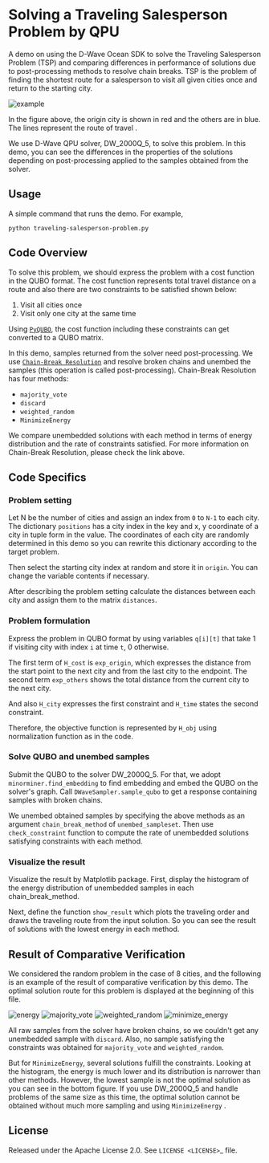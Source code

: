 # Solving a Traveling Salesperson Problem by QPU

A demo on using the D-Wave Ocean SDK to solve the Traveling Salesperson Problem (TSP) and comparing differences in performance of solutions due to post-processing methods to resolve chain breaks. 
TSP is the problem of finding the shortest route for a salesperson to visit all given cities once and return to the starting city.

![example](route_example.png)

In the figure above, the origin city is shown in red and the others are in blue.
The lines represent the route of travel .

We use D-Wave QPU solver, DW_2000Q_5, to solve this problem.
In this demo, you can see the differences in the properties of the solutions depending on post-processing applied to the samples obtained from the solver.


Usage
-----

A simple command that runs the demo. For example,

```
python traveling-salesperson-problem.py
```


Code Overview
-------------

To solve this problem, we should express the problem with a cost function in the QUBO format.
The cost function represents total travel distance on a route and also there are two constraints to be satisfied shown below:

1. Visit all cities once
2. Visit only one city at the same time

Using [`PyQUBO`](https://pyqubo.readthedocs.io/en/latest/), the cost function including these constraints can get converted to a QUBO matrix.

In this demo, samples returned from the solver need post-processing.
We use [`Chain-Break Resolution`](https://docs.ocean.dwavesys.com/projects/system/en/stable/reference/embedding.html#chain-break-resolution) and resolve broken chains and unembed the samples (this operation is called post-processing).
Chain-Break Resolution has four methods:

* ``majority_vote``
* ``discard``
* ``weighted_random``
* ``MinimizeEnergy``

We compare unembedded solutions with each method in terms of energy distribution and the rate of constraints satisfied.
For more information on Chain-Break Resolution, please check the link above.


Code Specifics
--------------

### Problem setting

Let N be the number of cities and assign an index from ``0`` to ``N-1`` to each city.
The dictionary ``positions`` has a city index in the key and x, y coordinate of a city in tuple form in the value.
The coordinates of each city are randomly determined in this demo so you can rewrite this dictionary according to the target problem.

Then select the starting city index at random and store it in ``origin``.
You can change the variable contents if necessary.

After describing the problem setting calculate the distances between each city and assign them to the matrix ``distances``.


### Problem formulation

Express the problem in QUBO format by using variables ``q[i][t]`` that take 1 if visiting city with index ``i`` at time ``t``, 0 otherwise.

The first term of ``H_cost`` is  ``exp_origin``, which expresses the distance from the start point to the next city and from the last city to the endpoint.
The second term ``exp_others`` shows the total distance from the current city to the next city.

And also ``H_city`` expresses the first constraint and ``H_time`` states the second constraint.

Therefore, the objective function is represented by ``H_obj`` using normalization function as in the code.


### Solve QUBO and unembed samples

Submit the QUBO to the solver DW_2000Q_5.
For that, we adopt ``minorminer.find_embedding`` to find embedding and embed the QUBO on the solver's graph.
Call ``DWaveSampler.sample_qubo`` to get a response containing samples with broken chains.

We unembed obtained samples by specifying the above methods as an argument ``chain_break_method`` of ``unembed_sampleset``.
Then use ``check_constraint`` function to compute the rate of unembedded solutions satisfying constraints with each method.


### Visualize the result

Visualize the result by Matplotlib package.
First, display the histogram of the energy distribution of unembedded samples in each chain_break_method.

Next, define the function ``show_result`` which plots the traveling order and draws the traveling route from the input solution.
So you can see the result of solutions with the lowest energy in each method.


Result of Comparative Verification
----------------------------------
We considered the random problem in the case of 8 cities, and the following is an example of the result of comparative verification by this demo.
The optimal solution route for this problem is displayed at the beginning of this file.

![energy](./result/energy.png)
![majority_vote](./result/majority_vote.png)
![weighted_random](./result/weighted_random.png)
![minimize_energy](./result/minimize_energy.png)

All raw samples from the solver have broken chains, so we couldn't get any unembedded sample with ``discard``.
Also, no sample satisfying the constraints was obtained for ``majority_vote`` and ``weighted_random``.

But for ``MinimizeEnergy``, several solutions fulfill the constraints.
Looking at the histogram, the energy is much lower and its distribution is narrower than other methods.
However, the lowest sample is not the optimal solution as you can see in the bottom figure.
If you use DW_2000Q_5 and handle problems of the same size as this time, the optimal solution cannot be obtained without much more sampling and using ``MinimizeEnergy`` .


License
-------
Released under the Apache License 2.0. See `LICENSE <LICENSE>`_ file.
